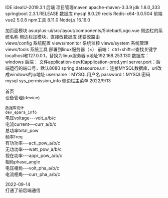 IDE
ideaIU-2019.3.1
后端
项目管理maven	apache-maven-3.3.9
jdk			1.8.0_333	
springboot		2.3.1.RELEASE
数据库
mysql 	    8.0.29
redis		Redis-x64-3.0.504
前端
vue2		5.0.8
npm工具	8.11.0
Nodej.s	16.16.0

<el-card> 加页面模块
asurplus-ui/src/layout/components/Sidebar/Logo.vue      侧边栏的系统名称
侧边栏加模块，直接改数据库
还要改路由  
views/config        系统配置
views/monitor       系统监控
views/system        系统管理
views/tools         系统工具
部署到linux服务器（×）
前端：
    ctrl+shift+r查找关键字localhost和127.0.0.1，替换为linux服务器ip地址192.168.253.130
数据库：
    windows
后端：
文件application-dev和application-prod.yml
    server.port：后端运行的端口号，默认8080
    spring.datasource.url：连接MYSQL数据库，url改成windows的ip地址
    username：MYSQL用户名
    password：MYSQL密码
mysql
	sys_permission_info		侧边栏主菜单
2022/9/13  
  
首页    
设备管理(device)     
     
       
```数据库设计```  
``dev_epara_info``    
电压voltage---volt_a/b/c  
电流current---curr_a/b/c  
总功率total_pow  
频率freq  
有功功率---acti_pow_a/b/c  
无功功率---watt_pow_a/b/c  
视在功率---appr_pow_a/b/c  
相角phase_angle  
电压相角---volt_pha_a/b/c  
电流相角---curr_pha_a/b/c  
  
2022-09-14  
打通了前后端通信  